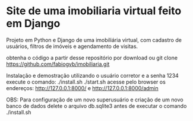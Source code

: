 # Site de uma imobiliaria virtual feito em Django
Projeto em Python e Django de uma imobiliária virtual, com cadastro de usuários, filtros de imóveis e agendamento de visitas.

obtenha o código a partir desse repositório por download ou git clone https://github.com/fabiogvb/imobiliaria.git


Instalação e demostração utilizando o usuário corretor e a senha 1234 execute o comando:
./install.sh
./start.sh
acesse pelo browser os endereços:
http://127.0.0.1:8000/
e
http://127.0.0.1:8000/admin

OBS: Para configuração de um novo superusuário e criação de um novo banco de dados delete o arquivo db.sqlite3 antes de executar o comando ./install.sh


